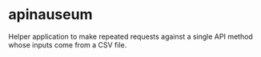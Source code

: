 apinauseum
==========

Helper application to make repeated requests against a single API method whose inputs come from a CSV file.

